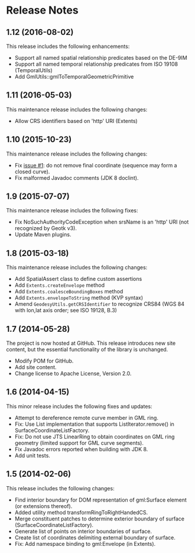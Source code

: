 ﻿# Release Notes

## 1.12 (2016-08-02)
This release includes the following enhancements:

* Support all named spatial relationship predicates based on the DE-9IM
* Support all named temporal relationship predicates from ISO 19108 (TemporalUtils)
* Add GmlUtils::gmlToTemporalGeometricPrimitive


## 1.11 (2016-05-03)
This maintenance release includes the following changes:

* Allow CRS identifiers based on 'http' URI (Extents)


## 1.10 (2015-10-23)
This maintenance release includes the following changes:

* Fix [issue #1](https://github.com/opengeospatial/geomatics-geotk/issues/1): 
do not remove final coordinate (sequence may form a closed curve).
* Fix malformed Javadoc comments (JDK 8 doclint).


## 1.9 (2015-07-07)
This maintenance release includes the following fixes:

* Fix NoSuchAuthorityCodeException when srsName is an 'http' URI (not 
recognized by Geotk v3).
* Update Maven plugins.

## 1.8 (2015-03-18)
This maintenance release includes the following changes:

* Add SpatialAssert class to define custom assertions
* Add `Extents.createEnvelope` method
* Add `Extents.coalesceBoundingBoxes` method
* Add `Extents.envelopeToString` method (KVP syntax)
* Amend `GeodesyUtils.getCRSIdentifier` to recognize CRS84 (WGS 84 with lon,lat 
axis order; see ISO 19128, B.3)

## 1.7 (2014-05-28)
The project is now hosted at GitHub. This release introduces new site content, 
but the essential functionality of the library is unchanged.

* Modify POM for GitHub.
* Add site content.
* Change license to Apache License, Version 2.0.

## 1.6 (2014-04-15)
This minor release includes the following fixes and updates:

* Attempt to dereference remote curve member in GML ring.
* Fix: Use List implementation that supports ListIterator.remove() in 
SurfaceCoordinateListFactory.
* Fix: Do not use JTS LinearRing to obtain coordinates on GML ring geometry 
(limited support for GML curve segments).
* Fix Javadoc errors reported when building with JDK 8.
* Add unit tests.

## 1.5 (2014-02-06)
This release includes the following changes:

* Find interior boundary for DOM representation of gml:Surface element (or 
extensions thereof).
* Added utility method transformRingToRightHandedCS.
* Merge constituent patches to determine exterior boundary of surface 
(SurfaceCoordinateListFactory).
* Generate list of points on interior boundaries of surface.
* Create list of coordinates delimiting external boundary of surface.
* Fix: Add namespace binding to gml:Envelope (in Extents).
